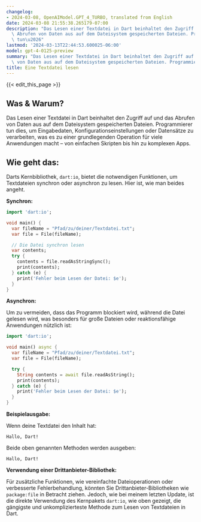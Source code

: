 ```yaml
---
changelog:
- 2024-03-08, OpenAIModel.GPT_4_TURBO, translated from English
date: 2024-03-08 21:55:38.265179-07:00
description: "Das Lesen einer Textdatei in Dart beinhaltet den Zugriff auf und das\
  \ Abrufen von Daten aus auf dem Dateisystem gespeicherten Dateien. Programmierer\
  \ tun\u2026"
lastmod: '2024-03-13T22:44:53.600025-06:00'
model: gpt-4-0125-preview
summary: "Das Lesen einer Textdatei in Dart beinhaltet den Zugriff auf und das Abrufen\
  \ von Daten aus auf dem Dateisystem gespeicherten Dateien. Programmierer tun\u2026"
title: Eine Textdatei lesen
---
```


{{< edit_this_page >}}

## Was & Warum?

Das Lesen einer Textdatei in Dart beinhaltet den Zugriff auf und das Abrufen von Daten aus auf dem Dateisystem gespeicherten Dateien. Programmierer tun dies, um Eingabedaten, Konfigurationseinstellungen oder Datensätze zu verarbeiten, was es zu einer grundlegenden Operation für viele Anwendungen macht – von einfachen Skripten bis hin zu komplexen Apps.

## Wie geht das:

Darts Kernbibliothek, `dart:io`, bietet die notwendigen Funktionen, um Textdateien synchron oder asynchron zu lesen. Hier ist, wie man beides angeht.

**Synchron:**

```dart
import 'dart:io';

void main() {
  var fileName = "Pfad/zu/deiner/Textdatei.txt";
  var file = File(fileName);

  // Die Datei synchron lesen
  var contents;
  try {
    contents = file.readAsStringSync();
    print(contents);
  } catch (e) {
    print('Fehler beim Lesen der Datei: $e');
  }
}
```

**Asynchron:**

Um zu vermeiden, dass das Programm blockiert wird, während die Datei gelesen wird, was besonders für große Dateien oder reaktionsfähige Anwendungen nützlich ist:

```dart
import 'dart:io';

void main() async {
  var fileName = "Pfad/zu/deiner/Textdatei.txt";
  var file = File(fileName);

  try {
    String contents = await file.readAsString();
    print(contents);
  } catch (e) {
    print('Fehler beim Lesen der Datei: $e');
  }
}
```

**Beispielausgabe:**

Wenn deine Textdatei den Inhalt hat:

```
Hallo, Dart!
```

Beide oben genannten Methoden werden ausgeben:

```
Hallo, Dart!
```

**Verwendung einer Drittanbieter-Bibliothek:**

Für zusätzliche Funktionen, wie vereinfachte Dateioperationen oder verbesserte Fehlerbehandlung, könnten Sie Drittanbieter-Bibliotheken wie `package:file` in Betracht ziehen. Jedoch, wie bei meinem letzten Update, ist die direkte Verwendung des Kernpakets `dart:io`, wie oben gezeigt, die gängigste und unkomplizierteste Methode zum Lesen von Textdateien in Dart.
